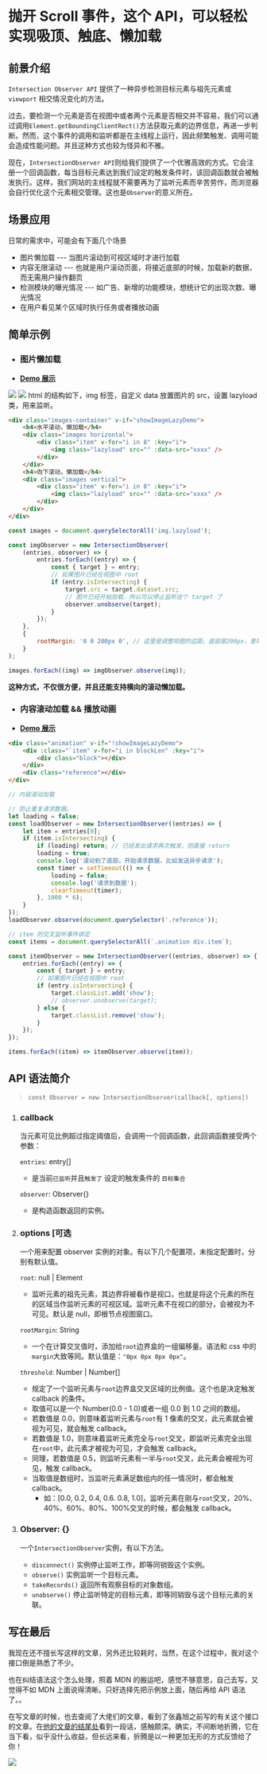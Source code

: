 # 抛开 Scroll 事件，这个 API，可以轻松实现吸顶、触底、懒加载

## 前景介绍

`Intersection Observer API` 提供了一种异步检测目标元素与祖先元素或 `viewport` 相交情况变化的方法。

过去，要检测一个元素是否在视图中或者两个元素是否相交并不容易，我们可以通过调用`Element.getBoundingClientRect()`方法获取元素的边界信息，再进一步判断。然而，这个事件的调用和监听都是在主线程上运行，因此频繁触发、调用可能会造成性能问题。并且这种方式也较为怪异和不雅。

现在，`IntersectionObserver API`则给我们提供了一个优雅高效的方式。它会注册一个回调函数，每当目标元素达到我们设定的触发条件时，该回调函数就会被触发执行。这样，我们网站的主线程就不需要再为了监听元素而辛苦劳作，而浏览器会自行优化这个元素相交管理。这也是`Observer`的意义所在。

## 场景应用

日常的需求中，可能会有下面几个场景

-   图片懒加载 --- 当图片滚动到可视区域时才进行加载
-   内容无限滚动 --- 也就是用户滚动页面，将接近底部的时候，加载新的数据，而无需用户操作翻页
-   检测模块的曝光情况 --- 如广告、新增的功能模块，想统计它的出现次数、曝光情况
-   在用户看见某个区域时执行任务或者播放动画

## 简单示例

-   ### 图片懒加载
-   **<a target="_blank" href="https://bran-nie.github.io/Note/js/API/IntersectionObserver/?demo=imglazyload">Demo 展示</a>**

![](https://raw.githubusercontent.com/bran-nie/bran-nie.github.io/images/images/blog/img_lazyload.png)
![](https://raw.githubusercontent.com/bran-nie/bran-nie.github.io/images/images/blog/img_lazyload_2.png)
html 的结构如下，img 标签，自定义 data 放置图片的 src，设置 lazyload 类，用来监听。

```html
<div class="images-container" v-if="showImageLazyDemo">
    <h4>水平滚动，懒加载</h4>
    <div class="images horizontal">
        <div class="item" v-for="i in 8" :key="i">
            <img class="lazyload" src="" :data-src="xxxx" />
        </div>
    </div>
    <h4>向下滚动，懒加载</h4>
    <div class="images vertical">
        <div class="item" v-for="i in 8" :key="i">
            <img class="lazyload" src="" :data-src="xxxx" />
        </div>
    </div>
</div>
```

```javascript
const images = document.querySelectorAll('img.lazyload');

const imgObserver = new IntersectionObserver(
    (entries, observer) => {
        entries.forEach((entry) => {
            const { target } = entry;
            // 如果图片已经在视图中 root
            if (entry.isIntersecting) {
                target.src = target.dataset.src;
                // 图片已经开始加载，所以可以停止监听这个 target 了
                observer.unobserve(target);
            }
        });
    },
    {
        rootMargin: '0 0 200px 0', // 这里是调整视图的边距，底部是200px，意味着将视图向下扩张了200px。
    }
);

images.forEach((img) => imgObserver.observe(img));
```

**这种方式，不仅很方便，并且还能支持横向的滚动懒加载。**

-   ### 内容滚动加载 && 播放动画

-   **<a target="_blank" href="https://bran-nie.github.io/Note/js/API/IntersectionObserver/?demo=animation">Demo 展示</a>**

```html
<div class="animation" v-if="!showImageLazyDemo">
    <div :class="`item" v-for="i in blockLen" :key="i">
        <div class="block"></div>
    </div>
    <div class="reference"></div>
</div>
```

```javascript
// 内容滚动加载

// 防止重复请求数据。
let loading = false;
const loadObserver = new IntersectionObserver((entries) => {
    let item = entries[0];
    if (item.isIntersecting) {
        if (loading) return; // 已经发出请求再次触发，则直接 return
        loading = true;
        console.log('滚动到了底部，开始请求数据，比如发送异步请求');
        const timer = setTimeout(() => {
            loading = false;
            console.log('请求到数据');
            clearTimeout(timer);
        }, 1000 * 6);
    }
});
loadObserver.observe(document.querySelector('.reference'));

// item 的交叉监听事件绑定
const items = document.querySelectorAll(`.animation div.item`);

const itemObserver = new IntersectionObserver((entries, observer) => {
    entries.forEach((entry) => {
        const { target } = entry;
        // 如果图片已经在视图中 root
        if (entry.isIntersecting) {
            target.classList.add('show');
            // observer.unobserve(target);
        } else {
            target.classList.remove('show');
        }
    });
});

items.forEach((item) => itemObserver.observe(item));
```

## API 语法简介

> `const Observer = new IntersectionObserver(callback[, options])`

1.  ### callback

    当元素可见比例超过指定阈值后，会调用一个回调函数，此回调函数接受两个参数：

    `entries`: entry[]

    -   是当前`已监听`并且`触发了` 设定的触发条件的 `目标集合`

    `observer`: Observer{}

    -   是构造函数返回的实例。

2.  ### options [可选

    一个用来配置 observer 实例的对象。有以下几个配置项，未指定配置时，分别有默认值。

    `root`: null | Element

    -   监听元素的祖先元素，其边界将被看作是视口，也就是将这个元素的所在的区域当作监听元素的可视区域。监听元素不在视口的部分，会被视为不可见。默认是 null，即根节点视图窗口。

    `rootMargin`: String

    -   一个在计算交叉值时，添加给`root`边界盒的一组偏移量。语法和 css 中的`margin`大致等同。默认值是：`"0px 0px 0px 0px"`。

    `threshold`: Number | Number[]

    -   规定了一个监听元素与`root`边界盒交叉区域的比例值。这个也是决定触发 callback 的条件。
    -   取值可以是一个 Number(0.0 - 1.0)或者一组 0.0 到 1.0 之间的数组。
    -   若数值是 0.0，则意味着监听元素与`root`有 1 像素的交叉，此元素就会被视为可见，就会触发 callback。
    -   若数值是 1.0，则意味着监听元素完全与`root`交叉，即监听元素完全出现在`root`中，此元素才被视为可见，才会触发 callback。
    -   同理，若数值是 0.5，则监听元素有一半与`root`交叉，此元素会被视为可见，触发 callback。
    -   当取值是数组时，当监听元素满足数组内的任一情况时，都会触发 callback。
        -   如：[0.0, 0.2, 0.4, 0.6. 0.8, 1.0]，监听元素在刚与`root`交叉，20%、40%、60%、80%、100%交叉的时候，都会触发 callback。

3.  ### Observer: {}

    一个`IntersectionObserver`实例，有以下方法。

    -   `disconnect()` 实例停止监听工作，即等同销毁这个实例。
    -   `observe()` 实例监听一个目标元素。
    -   `takeRecords()` 返回所有观察目标的对象数组。
    -   `unobserve()` 停止监听特定的目标元素，即等同销毁与这个目标元素的关联。

## 写在最后

我现在还不擅长写这样的文章，另外还比较耗时，当然，在这个过程中，我对这个接口倒是熟悉了不少。

也在纠结语法这个怎么处理，照着 MDN 的搬运吧，感觉不够意思，自己去写，又觉得不如 MDN 上面说得清晰。只好选择先把示例放上面，随后再给 API 语法了。。

在写文章的时候，也去查阅了大佬们的文章，看到了张鑫旭之前写的有关这个接口的文章。在[他的文章的结尾处](https://www.zhangxinxu.com/wordpress/2020/12/js-intersectionobserver-nav/)看到一段话，感触颇深。确实，不间断地折腾，它在当下看，似乎没什么收益，但长远来看，折腾是以一种更加无形的方式反馈给了你！

![](https://raw.githubusercontent.com/bran-nie/bran-nie.github.io/images/images/blog/toos_worth.png)
